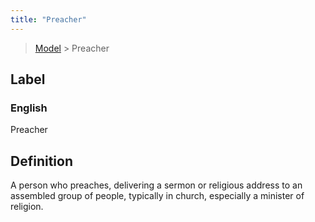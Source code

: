 ```yaml
---
title: "Preacher"
---
```


> [Model](./../) > Preacher

## Label

### English
Preacher


## Definition
A person who preaches, delivering a sermon or religious address to an assembled group of people, typically in church, especially a minister of religion. 


    
